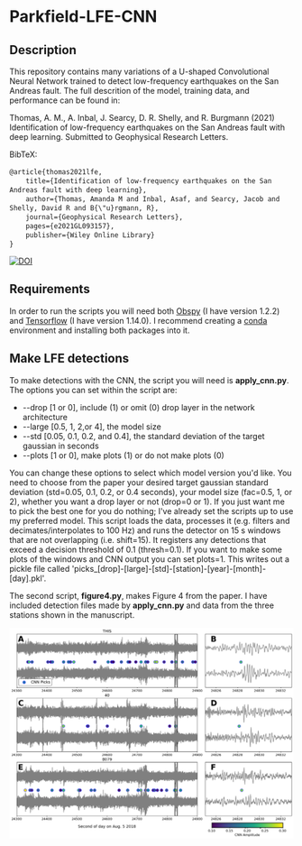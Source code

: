 # Parkfield-LFE-CNN

## Description

This repository contains many variations of a U-shaped Convolutional Neural Network trained to detect low-frequency earthquakes on the San Andreas fault.  The full descrition of the model, training data, and performance can be found in:

Thomas, A. M., A. Inbal, J. Searcy, D. R. Shelly, and R. Burgmann (2021) Identification of low-frequency earthquakes on the San Andreas fault with deep learning. Submitted to Geophysical Research Letters.

BibTeX:

    @article{thomas2021lfe,
        title={Identification of low-frequency earthquakes on the San Andreas fault with deep learning},
        author={Thomas, Amanda M and Inbal, Asaf, and Searcy, Jacob and Shelly, David R and B{\"u}rgmann, R},
        journal={Geophysical Research Letters},
		pages={e2021GL093157},
		publisher={Wiley Online Library}
    }

[![DOI](https://zenodo.org/badge/DOI/10.5281/zenodo.4777132.svg)](https://doi.org/10.5281/zenodo.4777132)

## Requirements

In order to run the scripts you will need both [Obspy](https://docs.obspy.org/) (I have version 1.2.2) and [Tensorflow](https://www.tensorflow.org/) (I have version 1.14.0).  I recommend creating a [conda](https://docs.conda.io/en/latest/) environment and installing both packages into it.    

## Make LFE detections

To make detections with the CNN, the script you will need is **apply\_cnn.py**. The options you can set within the script are:

* --drop [1 or 0], include (1) or omit (0) drop layer in the network architecture 
* --large [0.5, 1, 2,or 4], the model size
* --std [0.05, 0.1, 0.2, and 0.4], the standard deviation of the target gaussian in seconds 
* --plots [1 or 0], make plots (1) or do not make plots (0)

You can change these options to select which model version you'd like.  You need to choose from the paper your desired target gaussian standard deviation (std=0.05, 0.1, 0.2, or 0.4 seconds), your model size (fac=0.5, 1, or 2), whether you want a drop layer or not (drop=0 or 1).  If you just want me to pick the best one for you do nothing; I've already set the scripts up to use my preferred model.    This script loads the data, processes it (e.g. filters and decimates/interpolates to 100 Hz) and runs the detector on 15 s windows that are not overlapping (i.e. shift=15).  It registers any detections that exceed a decision threshold of 0.1 (thresh=0.1).  If you want to make some plots of the windows and CNN output you can set plots=1.  This writes out a pickle file called 'picks_[drop]-[large]-[std]-[station]-[year]-[month]-[day].pkl'.

The second script, **figure4.py**, makes Figure 4 from the paper.  I have included detection files made by **apply\_cnn.py** and data from the three stations shown in the manuscript.    

![Figure 4](figure4.png)